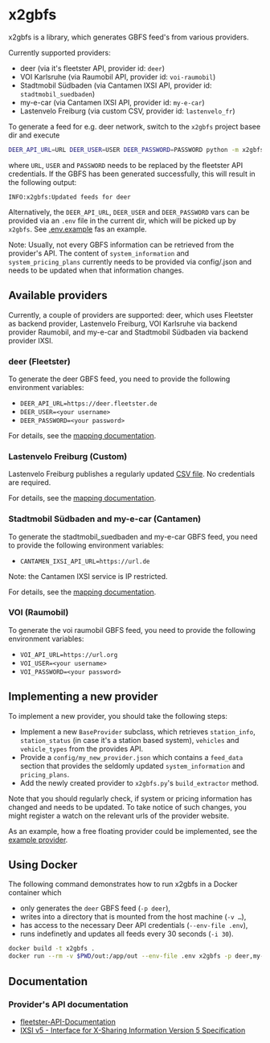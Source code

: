 # x2gbfs

x2gbfs is a library, which generates GBFS feed's from various providers.

Currently supported providers:

* deer (via it's fleetster API, provider id: `deer`)
* VOI Karlsruhe (via Raumobil API, provider id: `voi-raumobil`)
* Stadtmobil Südbaden (via Cantamen IXSI API, provider id: `stadtmobil_suedbaden`)
* my-e-car (via Cantamen IXSI API, provider id: `my-e-car`)
* Lastenvelo Freiburg (via custom CSV, provider id: `lastenvelo_fr`)

To generate a feed for e.g. deer network, switch to the `x2gbfs` project basee dir and execute

```sh
DEER_API_URL=URL DEER_USER=USER DEER_PASSWORD=PASSWORD python -m x2gbfs.x2gbfs -p deer -b 'file:out'
```

where `URL`, `USER` and `PASSWORD` needs to be replaced by the fleetster API credentials. 
If the GBFS has been generated successfully, this will result in the following output:

```
INFO:x2gbfs:Updated feeds for deer
```

Alternatively, the `DEER_API_URL`, `DEER_USER` and `DEER_PASSWORD` vars can be provided via an `.env` file in the current dir, which will be picked up by `x2gbfs`. See [.env.example](.env.example) fas an example.


Note: Usually, not every GBFS information can be retrieved from the provider's API. 
The content of `system_information` and `system_pricing_plans` currently needs to 
be provided via config/<provider>.json and needs to be updated when that information changes.

## Available providers

Currently, a couple of providers are supported: deer, which uses Fleetster as backend provider, Lastenvelo Freiburg, VOI Karlsruhe via backend provider Raumobil, and my-e-car and Stadtmobil Südbaden via backend provider IXSI.

### deer (Fleetster)

To generate the deer GBFS feed, you need to provide the following environment variables:

* `DEER_API_URL=https://deer.fleetster.de`
* `DEER_USER=<your username>`
* `DEER_PASSWORD=<your password>`

For details, see the [mapping documentation](./docs/mappings/deer_gbfs_2.3_mapping.md).


### Lastenvelo Freiburg (Custom)

Lastenvelo Freiburg publishes a regularly updated [CSV file](https://www.lastenvelofreiburg.de/LVF_usage.csv). No credentials are required.

For details, see the [mapping documentation](./docs/mappings/lastenvelo_fr_gbfs_2.3_mapping.md).


### Stadtmobil Südbaden and my-e-car (Cantamen)

To generate the stadtmobil_suedbaden and my-e-car GBFS feed, you need to provide the following environment variables:

* `CANTAMEN_IXSI_API_URL=https://url.de`

Note: the Cantamen IXSI service is IP restricted.

For details, see the [mapping documentation](./docs/mappings/ixsi_gbfs_2.3_mapping.md).


### VOI (Raumobil)

To generate the voi raumobil GBFS feed, you need to provide the following environment variables:

* `VOI_API_URL=https://url.org`
* `VOI_USER=<your username>`
* `VOI_PASSWORD=<your password>`

## Implementing a new provider
To implement a new provider, you should take the following steps:

* Implement a new `BaseProvider` subclass, which retrieves `station_info`, `station_status` (in case it's a station based system), `vehicles` and `vehicle_types` from the provides API.
* Provide a `config/my_new_provider.json` which contains a `feed_data` section that provides the seldomly updated `system_information` and `pricing_plans`.
* Add the newly created provider to `x2gbfs.py`'s `build_extractor` method.

Note that you should regularly check, if system or pricing information has changed and needs to be updated. 
To take notice of such changes, you might register a watch on the relevant urls of the provider website.

As an example, how a free floating provider could be implemented, see the [example provider](./x2gbfs/providers/example.py).

## Using Docker

The following command demonstrates how to run x2gbfs in a Docker container which
- only generates the `deer` GBFS feed (`-p deer`),
- writes into a directory that is mounted from the host machine (`-v …`),
- has access to the necessary Deer API credentials (`--env-file .env`),
- runs indefinetly and updates all feeds every 30 seconds (`-i 30`).

```sh
docker build -t x2gbfs .
docker run --rm -v $PWD/out:/app/out --env-file .env x2gbfs -p deer,my-e-car,stadmobil_suedbaden,voi-raumobil,lastenvelo_fr -b 'file:out' -i 60
```


## Documentation

### Provider's API documentation

* [fleetster-API-Documentation](https://my.fleetster.net/swagger/)
* [IXSI v5 - Interface for X-Sharing Information Version 5 Specification](https://carsharing.de/sites/default/files/uploads/ixsi-v5_docu_v0.9_bcs.pdf)

